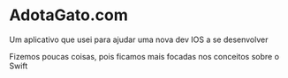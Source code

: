 # AdotaGato.com

Um aplicativo que usei para ajudar uma nova dev IOS a se desenvolver 

Fizemos poucas coisas, pois ficamos mais focadas nos conceitos sobre o Swift
